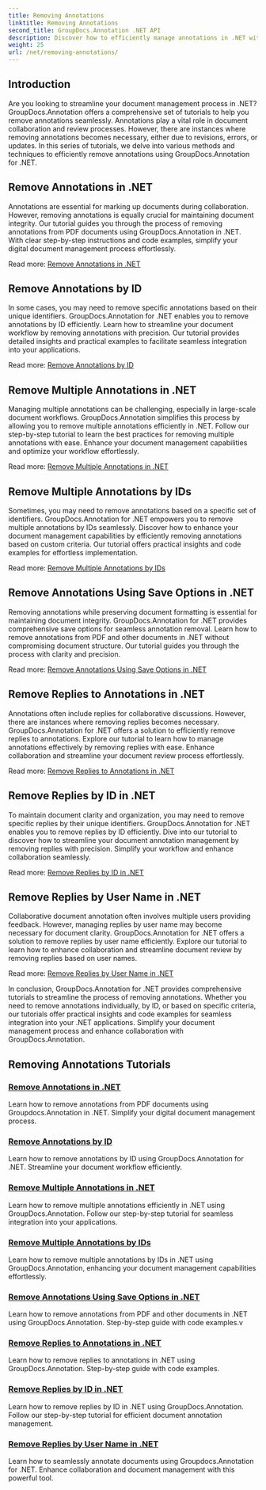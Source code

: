 ```yaml
---
title: Removing Annotations
linktitle: Removing Annotations
second_title: GroupDocs.Annotation .NET API
description: Discover how to efficiently manage annotations in .NET with GroupDocs.Annotation tutorials. Streamline your document workflow and enhance collaboration seamlessly.
weight: 25
url: /net/removing-annotations/
---
```

## Introduction

Are you looking to streamline your document management process in .NET? GroupDocs.Annotation offers a comprehensive set of tutorials to help you remove annotations seamlessly. Annotations play a vital role in document collaboration and review processes. However, there are instances where removing annotations becomes necessary, either due to revisions, errors, or updates. In this series of tutorials, we delve into various methods and techniques to efficiently remove annotations using GroupDocs.Annotation for .NET.

## Remove Annotations in .NET
Annotations are essential for marking up documents during collaboration. However, removing annotations is equally crucial for maintaining document integrity. Our tutorial guides you through the process of removing annotations from PDF documents using GroupDocs.Annotation in .NET. With clear step-by-step instructions and code examples, simplify your digital document management process effortlessly.

Read more: [Remove Annotations in .NET](./remove-annotations/)

## Remove Annotations by ID
In some cases, you may need to remove specific annotations based on their unique identifiers. GroupDocs.Annotation for .NET enables you to remove annotations by ID efficiently. Learn how to streamline your document workflow by removing annotations with precision. Our tutorial provides detailed insights and practical examples to facilitate seamless integration into your applications.

Read more: [Remove Annotations by ID](./remove-annotations-by-id/)

## Remove Multiple Annotations in .NET
Managing multiple annotations can be challenging, especially in large-scale document workflows. GroupDocs.Annotation simplifies this process by allowing you to remove multiple annotations efficiently in .NET. Follow our step-by-step tutorial to learn the best practices for removing multiple annotations with ease. Enhance your document management capabilities and optimize your workflow effortlessly.

Read more: [Remove Multiple Annotations in .NET](./remove-multiple-annotations/)

## Remove Multiple Annotations by IDs
Sometimes, you may need to remove annotations based on a specific set of identifiers. GroupDocs.Annotation for .NET empowers you to remove multiple annotations by IDs seamlessly. Discover how to enhance your document management capabilities by efficiently removing annotations based on custom criteria. Our tutorial offers practical insights and code examples for effortless implementation.

Read more: [Remove Multiple Annotations by IDs](./remove-multiple-annotations-by-ids/)

## Remove Annotations Using Save Options in .NET
Removing annotations while preserving document formatting is essential for maintaining document integrity. GroupDocs.Annotation for .NET provides comprehensive save options for seamless annotation removal. Learn how to remove annotations from PDF and other documents in .NET without compromising document structure. Our tutorial guides you through the process with clarity and precision.

Read more: [Remove Annotations Using Save Options in .NET](./remove-annotations-using-save-options/)

## Remove Replies to Annotations in .NET
Annotations often include replies for collaborative discussions. However, there are instances where removing replies becomes necessary. GroupDocs.Annotation for .NET offers a solution to efficiently remove replies to annotations. Explore our tutorial to learn how to manage annotations effectively by removing replies with ease. Enhance collaboration and streamline your document review process effortlessly.

Read more: [Remove Replies to Annotations in .NET](./remove-replies-to-annotations/)

## Remove Replies by ID in .NET
To maintain document clarity and organization, you may need to remove specific replies by their unique identifiers. GroupDocs.Annotation for .NET enables you to remove replies by ID efficiently. Dive into our tutorial to discover how to streamline your document annotation management by removing replies with precision. Simplify your workflow and enhance collaboration seamlessly.

Read more: [Remove Replies by ID in .NET](./remove-replies-by-id/)

## Remove Replies by User Name in .NET
Collaborative document annotation often involves multiple users providing feedback. However, managing replies by user name may become necessary for document clarity. GroupDocs.Annotation for .NET offers a solution to remove replies by user name efficiently. Explore our tutorial to learn how to enhance collaboration and streamline document review by removing replies based on user names.

Read more: [Remove Replies by User Name in .NET](./remove-replies-by-username/)

In conclusion, GroupDocs.Annotation for .NET provides comprehensive tutorials to streamline the process of removing annotations. Whether you need to remove annotations individually, by ID, or based on specific criteria, our tutorials offer practical insights and code examples for seamless integration into your .NET applications. Simplify your document management process and enhance collaboration with GroupDocs.Annotation.
## Removing Annotations Tutorials
### [Remove Annotations in .NET](./remove-annotations/)
Learn how to remove annotations from PDF documents using Groupdocs.Annotation in .NET. Simplify your digital document management process.
### [Remove Annotations by ID](./remove-annotations-by-id/)
Learn how to remove annotations by ID using GroupDocs.Annotation for .NET. Streamline your document workflow efficiently.
### [Remove Multiple Annotations in .NET](./remove-multiple-annotations/)
Learn how to remove multiple annotations efficiently in .NET using GroupDocs.Annotation. Follow our step-by-step tutorial for seamless integration into your applications.
### [Remove Multiple Annotations by IDs](./remove-multiple-annotations-by-ids/)
Learn how to remove multiple annotations by IDs in .NET using GroupDocs.Annotation, enhancing your document management capabilities effortlessly.
### [Remove Annotations Using Save Options in .NET](./remove-annotations-using-save-options/)
Learn how to remove annotations from PDF and other documents in .NET using GroupDocs.Annotation. Step-by-step guide with code examples.v
### [Remove Replies to Annotations in .NET](./remove-replies-to-annotations/)
Learn how to remove replies to annotations in .NET using GroupDocs.Annotation. Step-by-step guide with code examples.
### [Remove Replies by ID in .NET](./remove-replies-by-id/)
Learn how to remove replies by ID in .NET using GroupDocs.Annotation. Follow our step-by-step tutorial for efficient document annotation management.
### [Remove Replies by User Name in .NET](./remove-replies-by-username/)
Learn how to seamlessly annotate documents using Groupdocs.Annotation for .NET. Enhance collaboration and document management with this powerful tool.